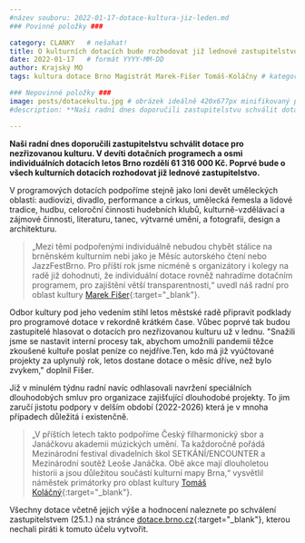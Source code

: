 ```yaml
---
#název souboru: 2022-01-17-dotace-kultura-jiz-leden.md
### Povinné položky ###

category: CLANKY   # nešahat!
title: O kulturních dotacích bude rozhodovat již lednové zastupitelstvo
date: 2022-01-17   # formát YYYY-MM-DD
author: Krajský MO
tags: kultura dotace Brno Magistrát Marek-Fišer Tomáš-Koláčny # kategorie odděleny mezerami, např. volby zemědělství životní-prostředí piráti (viz https://jihomoravsky.pirati.cz/tags/)

### Nepovinné položky ###
image: posts/dotacekultu.jpg # obrázek ideálně 420x677px minifikovaný přes https://tinypng.com/
#description: **Naši radní dnes doporučili zastupitelstvu schválit dotace pro nezřizovanou kulturu. V devíti dotačních programech a osmi individuálních dotacích letos Brno rozdělí 61 316 000 Kč. Poprvé bude o všech kulturních dotacích rozhodovat již lednové zastupitelstvo.**

---
```

**Naši radní dnes doporučili zastupitelstvu schválit dotace pro nezřizovanou kulturu. V devíti dotačních programech a osmi individuálních dotacích letos Brno rozdělí 61 316 000 Kč. Poprvé bude o všech kulturních dotacích rozhodovat již lednové zastupitelstvo.**

V programových dotacích podpoříme stejně jako loni devět uměleckých oblastí: audiovizi,  divadlo, performance a cirkus, umělecká řemesla a lidové tradice, hudbu, celoroční činnosti hudebních klubů, kulturně-vzdělávací a zájmové činnosti, literaturu, tanec,  výtvarné umění, a fotografii, design a architekturu.

> „Mezi těmi podpořenými individuálně nebudou chybět stálice na brněnském kulturním nebi jako je Měsíc autorského čtení nebo JazzFestBrno. Pro příští rok jsme nicméně s organizátory i kolegy na radě již dohodnuti, že individuální dotace rovněž nahradíme dotačním programem, pro zajištění větší transparentnosti,“ uvedl náš radní pro oblast kultury [Marek Fišer](https://jihomoravsky.pirati.cz/lide/marek-fiser/){:target="_blank"}.
> 

Odbor kultury pod jeho vedením stihl letos městské radě připravit podklady pro programové dotace v rekordně krátkém čase. Vůbec poprvé tak budou zastupitelé hlasovat o dotacích pro nezřizovanou kulturu už v lednu. "Snažili jsme se nastavit interní procesy tak, abychom umožnili pandemii těžce zkoušené kultuře poslat peníze co nejdříve.Ten, kdo má již vyúčtované projekty za uplynulý rok, letos dostane dotace o měsíc dříve, než bylo zvykem," doplnil Fišer. 

Již v minulém týdnu radní navíc odhlasovali navržení speciálních dlouhodobých smluv pro organizace zajišťující dlouhodobé projekty. To jim zaručí jistotu podpory v delším období (2022-2026) která je v mnoha případech důležitá i existenčně. 

> „V příštích letech takto podpoříme Český filharmonický sbor a Janáčkovu akademii múzických umění. Ta každoročně pořádá Mezinárodní festival divadelních škol SETKÁNÍ/ENCOUNTER a Mezinárodní soutěž Leoše Janáčka. Obě akce mají dlouholetou historii a jsou důležitou součástí kulturní mapy Brna,“ vysvětlil náměstek primátorky pro oblast kultury [Tomáš Koláčný](https://jihomoravsky.pirati.cz/lide/tomas-kolacny/){:target="_blank"}.
> 

Všechny dotace včetně jejich výše a hodnocení naleznete po schválení zastupitelstvem (25.1.) na stránce [dotace.brno.cz](https://dotace.brno.cz){:target="_blank"}, kterou nechali piráti k tomuto účelu vytvořit. 




